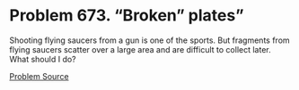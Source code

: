 # Problem 673. “Broken” plates”

Shooting flying saucers from a gun is one of the sports. But fragments from flying saucers scatter over a large area and are difficult to collect later. What should I do?

[Problem Source](https://www.trizland.ru/tasks/5302/)